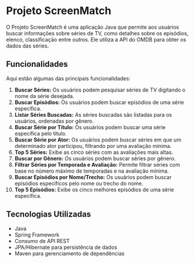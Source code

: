 # Projeto ScreenMatch

O Projeto ScreenMatch é uma aplicação Java que permite aos usuários buscar informações sobre séries de TV, como detalhes sobre os episódios, elenco, classificação entre outros. Ele utiliza a API do OMDB para obter os dados das séries.

## Funcionalidades

Aqui estão algumas das principais funcionalidades:

1. **Buscar Séries:** Os usuários podem pesquisar séries de TV digitando o nome da série desejada.
2. **Buscar Episódios:** Os usuários podem buscar episódios de uma série específica.
3. **Listar Séries Buscadas:** As séries buscadas são listadas para os usuários, ordenadas por gênero.
4. **Buscar Série por Título:** Os usuários podem buscar uma série específica pelo título.
5. **Buscar Série por Ator:** Os usuários podem buscar séries em que um determinado ator participou, filtrando por uma avaliação mínima.
6. **Top 5 Séries:** Exibe as cinco séries com as avaliações mais altas.
7. **Buscar por Gênero:** Os usuários podem buscar séries por gênero.
8. **Filtrar Séries por Temporada e Avaliação:** Permite filtrar séries com base no número máximo de temporadas e na avaliação mínima.
9. **Buscar Episódios por Nome/Trecho:** Os usuários podem buscar episódios específicos pelo nome ou trecho do nome.
10. **Top 5 Episódios:** Exibe os cinco melhores episódios de uma série específica.


## Tecnologias Utilizadas

- Java
- Spring Framework
- Consumo de API REST
- JPA/Hibernate para persistência de dados
- Maven para gerenciamento de dependências

 
